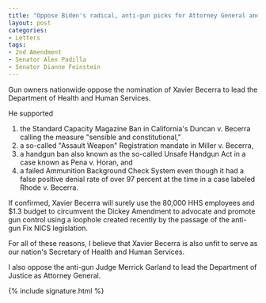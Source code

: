 ```yaml
---
title: "Oppose Biden's radical, anti-gun picks for Attorney General and HHS Director"
layout: post
categories:
- Letters
tags:
- 2nd Amendment
- Senator Alex Padilla
- Senator Dianne Feinstein
---
```


Gun owners nationwide oppose the nomination of Xavier Becerra to lead the Department of Health and Human Services.

He supported

1. the Standard Capacity Magazine Ban in California's Duncan v. Becerra calling the measure "sensible and constitutional,"
2. a so-called "Assault Weapon" Registration mandate in Miller v. Becerra,
3. a handgun ban also known as the so-called Unsafe Handgun Act in a case known as Pena v. Horan, and
4. a failed Ammunition Background Check System even though it had a false positive denial rate of over 97 percent at the time in a case labeled Rhode v. Becerra.

If confirmed, Xavier Becerra will surely use the 80,000 HHS employees and $1.3 budget to circumvent the Dickey Amendment to advocate and promote gun control using a loophole created recently by the passage of the anti-gun Fix NICS legislation.

For all of these reasons, I believe that Xavier Becerra is also unfit to serve as our nation's Secretary of Health and Human Services.

I also oppose the anti-gun Judge Merrick Garland to lead the Department of Justice as Attorney General.

{% include signature.html %}

